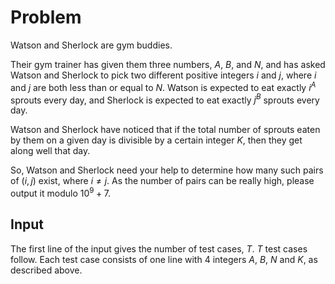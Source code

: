 # Problem

Watson and Sherlock are gym buddies.

Their gym trainer has given them three numbers, $A$, $B$, and $N$, and has asked Watson and Sherlock to pick two different positive integers $i$ and $j$, where $i$ and $j$ are both less than or equal to $N$. Watson is expected to eat exactly $i^A$ sprouts every day, and Sherlock is expected to eat exactly $j^B$ sprouts every day.

Watson and Sherlock have noticed that if the total number of sprouts eaten by them on a given day is divisible by a certain integer $K$, then they get along well that day.

So, Watson and Sherlock need your help to determine how many such pairs of $(i, j)$ exist, where $i \neq j$. As the number of pairs can be really high, please output it modulo $10^9+7$.

## Input

The first line of the input gives the number of test cases, $T$. $T$ test cases follow. Each test case consists of one line with 4 integers $A$, $B$, $N$ and $K$, as described above.
